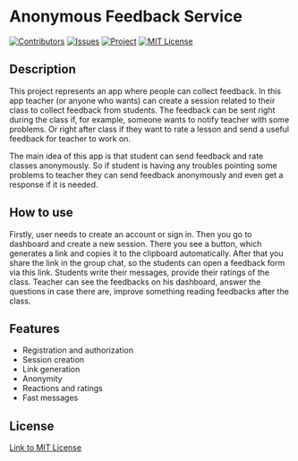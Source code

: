 # Anonymous Feedback Service

[![Contributors][contributors-shield]][contributors-url]
[![Issues][issues-shield]][issues-url]
[![Project][project-shield]][project-url]
[![MIT License][license-shield]][license-url]

## Description

This project represents an app where people can collect feedback. In this app teacher (or anyone who wants) can create a session related to their class to collect feedback from students. The feedback can be sent right during the class if, for example, someone wants to notify teacher with some problems. Or right after class if they want to rate a lesson and send a useful feedback for teacher to work on.

The main idea of this app is that student can send feedback and rate classes anonymously.
So if student is having any troubles pointing some problems to teacher they can send feedback anonymously and even get a response if it is needed.


## How to use
Firstly, user needs to create an account or sign in. Then you go to dashboard and create a new session. There you see a button, which generates a link and copies it to the clipboard automatically. After that you share the link in the group chat, so the students can open a feedback form via this link. Students write their messages, provide their ratings of the class. Teacher can see the feedbacks on his dashboard, answer the questions in case there are, improve something reading feedbacks after the class.
## Features
* Registration and authorization
* Session creation
* Link generation
* Anonymity
* Reactions and ratings
* Fast messages


## License
[Link to MIT License](https://github.com/InnoSWP/AnonymusFeedbackService_B21-06/blob/main/LICENSE)





<!-- additional links -->
[contributors-shield]: https://img.shields.io/github/contributors/InnoSWP/AnonymusFeedbackService_B21-06.svg?style=for-the-badge
[contributors-url]: https://github.com/InnoSWP/AnonymusFeedbackService_B21-06/issues/graphs/contributors
[issues-shield]: https://img.shields.io/github/issues/InnoSWP/AnonymusFeedbackService_B21-06.svg?style=for-the-badge
[issues-url]: https://github.com/InnoSWP/AnonymusFeedbackService_B21-06/issues
[project-shield]: https://img.shields.io/github/project/InnoSWP/AnonymusFeedbackService_B21-06.svg?style=for-the-badge
[project-url]: https://github.com/orgs/InnoSWP/projects/61/views/1
[license-shield]: https://img.shields.io/github/license/InnoSWP/AnonymusFeedbackService_B21-06.svg?style=for-the-badge
[license-url]: https://github.com/InnoSWP/AnonymusFeedbackService_B21-06/blob/main/LICENSE

